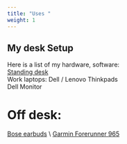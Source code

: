 ```yaml
---
title: "Uses "
weight: 1
---
```


## My desk Setup

Here is a list of my hardware, software: \
[Standing desk](https://www.wayfair.com/brand/bnd/upper-square-b51050-masterClID~32.html) \
Work laptops: Dell / Lenovo Thinkpads \
Dell Monitor 

# Off desk:
[Bose earbuds](https://www.bose.com/p/earbuds/bose-quietcomfort-headphones/QCEARB24-HEADPHONEIN.html) \ 
[Garmin Forerunner 965](https://www.garmin.com/en-US/p/886725)

<!--- Comments are Fun  [Distracting links](https://www.annasyme.com/links-distracting.html) \
 [Common probability distributions](https://medium.com/@srowen/common-probability-distributions-347e6b945ce4) --->

